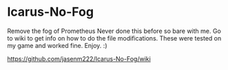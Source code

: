 # Icarus-No-Fog
Remove the fog of Prometheus
Never done this before so bare with me. Go to wiki to get info on how to do the file modifications.
These were tested on my game and worked fine. Enjoy. :)

https://github.com/jasenm222/Icarus-No-Fog/wiki
